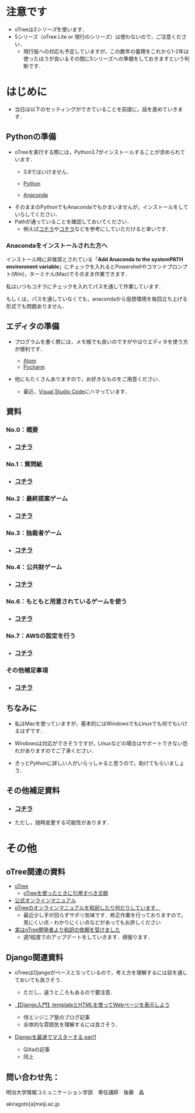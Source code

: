 
# 注意です

* oTreeは*3シリーズ*を使います．
* 5シリーズ（oTree Lite or 現行のシリーズ）は使わないので，ご注意ください．
  * 現行版への対応も予定していますが，この数年の蓄積をこれから1-2年は使ったほうが良い＆その間に5シリーズへの準備をしておきますという判断です．


# はじめに

* 当日は以下のセッティングができていることを前提に，話を進めていきます．

## Pythonの準備

* oTreeを実行する際には，Python3.7がインストールすることが求められています．
  * 3.8ではいけません．

  * [Python](https://www.python.org/)
  * [Anaconda](https://www.anaconda.com/)
* そのままのPythonでもAnacondaでもかまいませんが，インストールをしていらしてください．
* Pathが通っていることを確認しておいてください．
  * 例えば[コチラ](https://www.javadrive.jp/python/install/index3.html)や[コチラ](https://www.sejuku.net/blog/54425)などを参考にしていただけると幸いです．

### Anacondaをインストールされた方へ

インストール時に非推奨とされている「**Add Anaconda to the systemPATH environment variable**」にチェックを入れるとPowershellやコマンドプロンプト(Win)，ターミナル(Mac)でそのまま作業できます．

私はいつもコチラにチェックを入れてパスを通して作業しています．

もしくは，パスを通していなくても，anacondaから仮想環境を毎回立ち上げる形式でも問題ありません．

## エディタの準備

* プログラムを書く際には，メモ帳でも良いのですがやはりエディタを使う方が便利です．

  * [Atom](https://atom.io/)
  * [Pycharm](https://www.jetbrains.com/pycharm/)

* 他にもたくさんありますので，お好きなものをご用意ください．
  * 最近，[Visual Studio Code](https://azure.microsoft.com/ja-jp/products/visual-studio-code/)にハマっています．

## 資料

### No.0：概要

* ### [コチラ](https://github.com/akrgt/otree_2021tamagawa/tree/master/0_outline)

### No.1：質問紙

* ### [コチラ](https://github.com/akrgt/otree_2021tamagawa/tree/master/1_Questionnaire)

### No.2：最終提案ゲーム

* ### [コチラ](https://github.com/akrgt/otree_2021tamagawa/tree/master/2_UG)

### No.3：独裁者ゲーム

* ### [コチラ](https://github.com/akrgt/otree_2021tamagawa/tree/master/3_DG)

### No.4：公共財ゲーム

* ### [コチラ](https://github.com/akrgt/otree_2021tamagawa/tree/master/4_PG)


### No.6：もともと用意されているゲームを使う

* ### [コチラ](https://github.com/akrgt/otree_2021tamagawa/tree/master/6_GAMES)

### No.7：AWSの設定を行う

* ### [コチラ](https://github.com/akrgt/otree_2021tamagawa/tree/master/7_AWS)

### その他補足事項

* ### [コチラ](https://github.com/akrgt/otree_2021tamagawa/tree/master/etc)



## ちなみに

* 私はMacを使っていますが，基本的にはWindowsでもLinuxでも何でもいけるはずです．

* Windowsは対応ができそうですが，Linuxなどの場合はサポートできない恐れがありますのでご了承ください．

* きっとPythonに詳しい人がいらっしゃると思うので，助けてもらいましょう．


## その他補足資料

* ### [コチラ](https://speakerdeck.com/akrgt/dong-jing-gong-ye-da-xue-otreeniyoruonrainjing-ji-shi-yan-seminabu-zu-zi-liao)

* ただし，随時変更する可能性があります．


# その他

## oTree関連の資料

* [oTree](https://www.otree.org/)
  * [oTreeを使ったときに引用すべき文献](https://www.sciencedirect.com/science/article/pii/S2214635016000101)
* [公式オンラインマニュアル](https://otree.readthedocs.io/en/latest/)
* [oTreeのオンラインマニュアルを和訳したり何だりしています．](https://akrgt.gitbook.io/otree-jp/)
  * 最近少し手が回らずサボリ気味です．修正作業を行っておりますので，見にくい点・わかりにくい点などがあってもお許しください
* [実はoTree開発者より和訳の依頼を受けました](https://otree.readthedocs.io/en/latest/)
  * 週1程度でのアップデートをしていきます．頑張ります．

## Django関連資料

* oTreeはDjangoがベースとなっているので，考え方を理解するには目を通しておいても良さそう．
  * ただし，違うところもあるので要注意．

* [【Django入門】templateとHTMLを使ってWebページを表示しよう](https://www.sejuku.net/blog/26407)
  * 侍エンジニア塾のブログ記事
  * 全体的な雰囲気を理解するには良さそう．
* [Djangoを最速でマスターする part1](https://qiita.com/gragragrao/items/373057783ba8856124f3)
  * Qiitaの記事
  * 同上







## 問い合わせ先：

明治大学情報コミュニケーション学部　専任講師　後藤　晶

akiragoto[a]meiji.ac.jp
